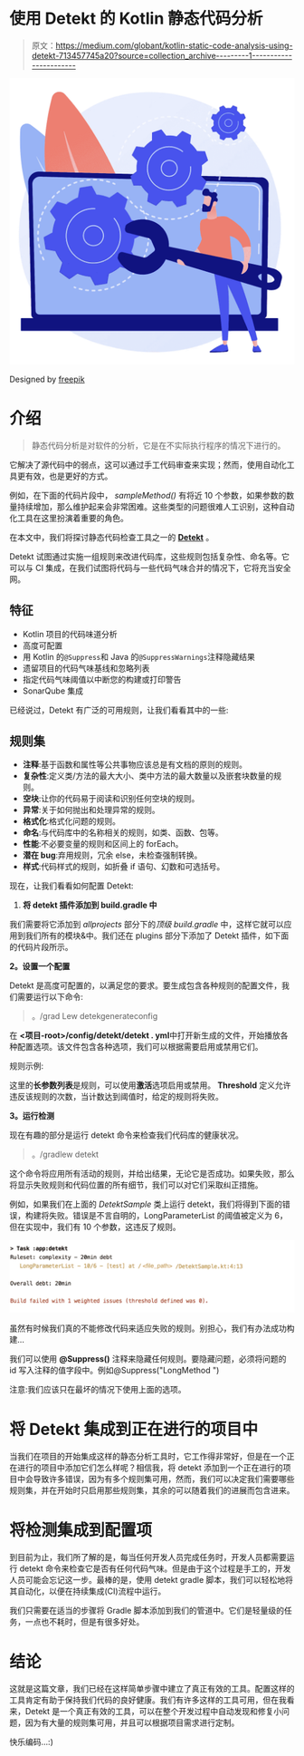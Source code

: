# 使用 Detekt 的 Kotlin 静态代码分析

> 原文：<https://medium.com/globant/kotlin-static-code-analysis-using-detekt-713457745a20?source=collection_archive---------1----------------------->

![](img/72316232876cc45256443d29e801d2be.png)

Designed by [freepik](https://www.freepik.com/)

# 介绍

> 静态代码分析是对软件的分析，它是在不实际执行程序的情况下进行的。

它解决了源代码中的弱点，这可以通过手工代码审查来实现；然而，使用自动化工具更有效，也是更好的方式。

例如，在下面的代码片段中， *sampleMethod()* 有将近 10 个参数，如果参数的数量持续增加，那么维护起来会非常困难。这些类型的问题很难人工识别，这种自动化工具在这里扮演着重要的角色。

在本文中，我们将探讨静态代码检查工具之一的 [**Detekt**](https://detekt.github.io/detekt/) 。

Detekt 试图通过实施一组规则来改进代码库，这些规则包括复杂性、命名等。它可以与 CI 集成，在我们试图将代码与一些代码气味合并的情况下，它将充当安全网。

## 特征

*   Kotlin 项目的代码味道分析
*   高度可配置
*   用 Kotlin 的`@Suppress`和 Java 的`@SuppressWarnings`注释隐藏结果
*   遗留项目的代码气味基线和忽略列表
*   指定代码气味阈值以中断您的构建或打印警告
*   SonarQube 集成

已经说过，Detekt 有广泛的可用规则，让我们看看其中的一些:

## 规则集

*   **注释**:基于函数和属性等公共事物应该总是有文档的原则的规则。
*   **复杂性**:定义类/方法的最大大小、类中方法的最大数量以及嵌套块数量的规则。
*   **空块**:让你的代码易于阅读和识别任何空块的规则。
*   **异常**:关于如何抛出和处理异常的规则。
*   **格式化**:格式化问题的规则。
*   **命名**:与代码库中的名称相关的规则，如类、函数、包等。
*   **性能**:不必要变量的规则和区间上的 forEach。
*   **潜在 bug**:弃用规则，冗余 else，未检查强制转换。
*   **样式**:代码样式的规则，如折叠 if 语句、幻数和可选括号。

现在，让我们看看如何配置 Detekt:

1.  **将 detekt 插件添加到 build.gradle 中**

我们需要将它添加到 *allprojects* 部分下的*顶级 build.gradle* 中，这样它就可以应用到我们所有的模块&中。我们还在 plugins 部分下添加了 Detekt 插件，如下面的代码片段所示。

**2。设置一个配置**

Detekt 是高度可配置的，以满足您的要求。要生成包含各种规则的配置文件，我们需要运行以下命令:

> 。/grad Lew detekgenerateconfig

在 **<项目-root>/config/detekt/detekt . yml**中打开新生成的文件，开始播放各种配置选项。该文件包含各种选项，我们可以根据需要启用或禁用它们。

规则示例:

这里的**长参数列表**是规则，可以使用**激活**选项启用或禁用。 **Threshold** 定义允许违反该规则的次数，当计数达到阈值时，给定的规则将失败。

**3。运行检测**

现在有趣的部分是运行 detekt 命令来检查我们代码库的健康状况。

> 。/gradlew detekt

这个命令将应用所有活动的规则，并给出结果，无论它是否成功。如果失败，那么将显示失败规则和代码位置的所有细节，我们可以对它们采取纠正措施。

例如，如果我们在上面的 *DetektSample* 类上运行 detekt，我们将得到下面的错误，构建将失败。错误是不言自明的，LongParameterList 的阈值被定义为 6，但在实现中，我们有 10 个参数，这违反了规则。

![](img/042ee7a71c5db021deaf94cdb6611433.png)

虽然有时候我们真的不能修改代码来适应失败的规则。别担心，我们有办法成功构建…

我们可以使用 **@Suppress()** 注释来隐藏任何规则。要隐藏问题，必须将问题的 id 写入注释的值字段中。例如@Suppress("LongMethod ")

注意:我们应该只在最坏的情况下使用上面的选项。

# 将 Detekt 集成到正在进行的项目中

当我们在项目的开始集成这样的静态分析工具时，它工作得非常好，但是在一个正在进行的项目中添加它们怎么样呢？相信我，将 detekt 添加到一个正在进行的项目中会导致许多错误，因为有多个规则集可用，然而，我们可以决定我们需要哪些规则集，并在开始时只启用那些规则集，其余的可以随着我们的进展而包含进来。

# 将检测集成到配置项

到目前为止，我们所了解的是，每当任何开发人员完成任务时，开发人员都需要运行 detekt 命令来检查它是否有任何代码气味。但是由于这个过程是手工的，开发人员可能会忘记这一步。最棒的是，使用 detekt gradle 脚本，我们可以轻松地将其自动化，以便在持续集成(CI)流程中运行。

我们只需要在适当的步骤将 Gradle 脚本添加到我们的管道中。它们是轻量级的任务，一点也不耗时，但是有很多好处。

# 结论

这就是这篇文章，我们已经在这样简单步骤中建立了真正有效的工具。配置这样的工具肯定有助于保持我们代码的良好健康。我们有许多这样的工具可用，但在我看来，Detekt 是一个真正有效的工具，可以在整个开发过程中自动发现和修复小问题，因为有大量的规则集可用，并且可以根据项目需求进行定制。

快乐编码…:)